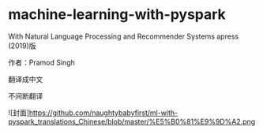 # machine-learning-with-pyspark

With Natural Language Processing and Recommender Systems apress (2019)版

作者：Pramod Singh

翻译成中文

不间断翻译


![封面]https://github.com/naughtybabyfirst/ml-with-pyspark_translations_Chinese/blob/master/%E5%B0%81%E9%9D%A2.png
